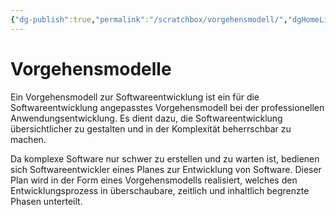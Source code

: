 ```yaml
---
{"dg-publish":true,"permalink":"/scratchbox/vorgehensmodell/","dgHomeLink":true,"dgPassFrontmatter":false}
---
```



# Vorgehensmodelle

Ein Vorgehensmodell zur Softwareentwicklung ist ein für die Softwareentwicklung angepasstes Vorgehensmodell bei der professionellen Anwendungsentwicklung.
Es dient dazu, die Softwareentwicklung übersichtlicher zu gestalten und in der Komplexität beherrschbar zu machen.

Da komplexe Software nur schwer zu erstellen und zu warten ist, bedienen sich Softwareentwickler eines Planes zur Entwicklung von Software.
Dieser Plan wird in der Form eines Vorgehensmodells realisiert, welches den Entwicklungsprozess in überschaubare, zeitlich und inhaltlich begrenzte Phasen unterteilt. 
